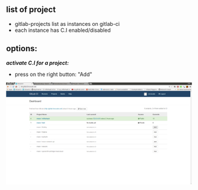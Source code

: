 list of project
----
- gitlab-projects list as instances on gitlab-ci
- each instance has C.I enabled/disabled 



options:
---
***activate C.I for a project:***
- press on the right button: "Add"


![enable integration for my projects](../png/enable_integration_for_my_project.png)
